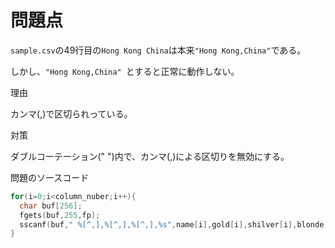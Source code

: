# 問題点

```sample.csv```の49行目の```Hong Kong China```は本来``` "Hong Kong,China" ```である。

しかし、```"Hong Kong,China" ```とすると正常に動作しない。

理由

カンマ(,)で区切られっている。

対策

ダブルコーテーション(" ")内で、カンマ(,)による区切りを無効にする。

問題のソースコード

```c
for(i=0;i<column_nuber;i++){
  char buf[256];
  fgets(buf,255,fp);
  sscanf(buf," %[^,],%[^,],%[^,],%s",name[i],gold[i],shilver[i],blonde[i]);
}
```
